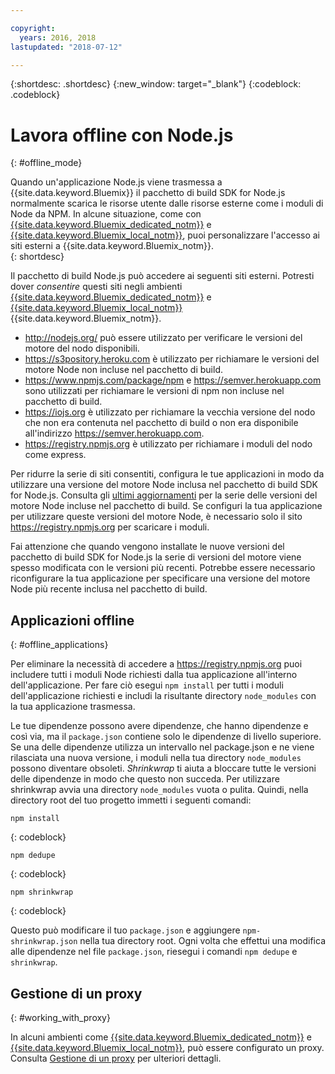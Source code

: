 ```yaml
---

copyright:
  years: 2016, 2018
lastupdated: "2018-07-12"

---
```


{:shortdesc: .shortdesc}
{:new_window: target="_blank"}
{:codeblock: .codeblock}


# Lavora offline con Node.js
{: #offline_mode}

Quando un'applicazione Node.js viene trasmessa a {{site.data.keyword.Bluemix}} il pacchetto di build SDK for Node.js
normalmente scarica le risorse utente dalle risorse esterne come i moduli di Node da NPM.  In alcune
situazione, come con  [{{site.data.keyword.Bluemix_dedicated_notm}}](/docs/dedicated/index.html#dedicated) e
[{{site.data.keyword.Bluemix_local_notm}}](/docs/local/index.html#local), puoi personalizzare l'accesso ai siti esterni a {{site.data.keyword.Bluemix_notm}}.  
{: shortdesc}

Il pacchetto di build Node.js può accedere ai seguenti siti esterni. Potresti dover *consentire* questi siti
negli ambienti [{{site.data.keyword.Bluemix_dedicated_notm}}](/docs/dedicated/index.html#dedicated) e
[{{site.data.keyword.Bluemix_local_notm}}](/docs/local/index.html#local) {{site.data.keyword.Bluemix_notm}}.

* http://nodejs.org/ può essere utilizzato per verificare le versioni del motore del nodo disponibili.
* https://s3pository.heroku.com è utilizzato per richiamare le versioni del motore Node non incluse nel pacchetto di build.
*  https://www.npmjs.com/package/npm e https://semver.herokuapp.com sono utilizzati per richiamare le versioni di npm non incluse nel pacchetto di build.
* https://iojs.org è utilizzato per richiamare la vecchia versione del nodo che non era contenuta nel pacchetto di build o non era disponibile all'indirizzo  https://semver.herokuapp.com.
* https://registry.npmjs.org è utilizzato per richiamare i moduli del nodo come express.

Per ridurre la serie di siti consentiti, configura le tue applicazioni in modo da utilizzare una versione del motore Node inclusa nel pacchetto di build SDK for Node.js.  Consulta gli [ultimi aggiornamenti](./updates.html) per la serie delle versioni del motore Node incluse nel pacchetto di build.  Se configuri la tua applicazione per utilizzare queste versioni del motore Node, è necessario solo il sito https://registry.npmjs.org per scaricare i moduli.

Fai attenzione che quando vengono installate le nuove versioni del pacchetto di build SDK for Node.js la serie di versioni del motore viene spesso modificata con le versioni più recenti.  Potrebbe essere necessario riconfigurare la tua applicazione per specificare una versione del motore Node più recente inclusa nel pacchetto di build.


## Applicazioni offline
{: #offline_applications}

Per eliminare la necessità di accedere a https://registry.npmjs.org puoi includere tutti i moduli Node richiesti dalla tua applicazione all'interno dell'applicazione.  Per fare ciò esegui `npm install` per tutti i moduli dell'applicazione richiesti e includi la risultante directory `node_modules` con la tua applicazione trasmessa.

Le tue dipendenze possono avere dipendenze, che hanno dipendenze e così via, ma il `package.json`
contiene solo le dipendenze di livello superiore. Se una delle dipendenze utilizza un intervallo nel package.json e ne viene rilasciata una nuova versione, i moduli nella tua directory `node_modules` possono diventare obsoleti. *Shrinkwrap* ti aiuta a bloccare tutte le versioni delle dipendenze in modo che questo non succeda.  Per utilizzare shrinkwrap avvia una directory `node_modules` vuota o pulita. Quindi, nella directory root del tuo progetto immetti i seguenti comandi:

```
npm install
```
{: codeblock}

```
npm dedupe
```
{: codeblock}

```
npm shrinkwrap
```
{: codeblock}

Questo può modificare il tuo `package.json` e aggiungere `npm-shrinkwrap.json` nella tua directory root.
Ogni volta che effettui una modifica alle dipendenze nel file `package.json`, riesegui i comandi `npm dedupe` e `shrinkwrap`.

## Gestione di un proxy
{: #working_with_proxy}

In alcuni ambienti come [{{site.data.keyword.Bluemix_dedicated_notm}}](/docs/dedicated/index.html#dedicated) e
[{{site.data.keyword.Bluemix_local_notm}}](/docs/local/index.html#local), può essere configurato un proxy. Consulta
[Gestione di un proxy](/docs/manageapps/workingWithProxy.html) per ulteriori dettagli.
